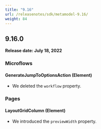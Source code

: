 ```yaml
---
title: "9.16"
url: /releasenotes/sdk/metamodel-9.16/
weight: 84
---
```


## 9.16.0

**Release date: July 18, 2022**

### Microflows

#### GenerateJumpToOptionsAction (Element)

* We deleted the `workflow` property. 

### Pages

#### LayoutGridColumn (Element)

* We introduced the `previewWidth` property. 
